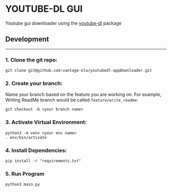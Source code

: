 # YOUTUBE-DL GUI

Youtube gui downloader using the [youtube-dl](https://github.com/ytdl-org/youtube-dl) package

## Development
---
### 1. Clone the git repo:
```shell
git clone git@github.com:vantage-ola/youtubedl-appDownloader.git
```
### 2. Create your branch:
Name your branch based on the feature you are working on. For example, Writing ReadMe branch would be called `feature/write_readme`:
```shell
git checkout -b <your branch name>
```
### 3. Activate Virtual Environment:
```shell
python3 -m venv <your env name>
. env/bin/activate
```

### 4. Install Dependencies:
```shell
pip install -r "requirements.txt"
```
### 5. Run Program
```shell
python3 main.py
```
